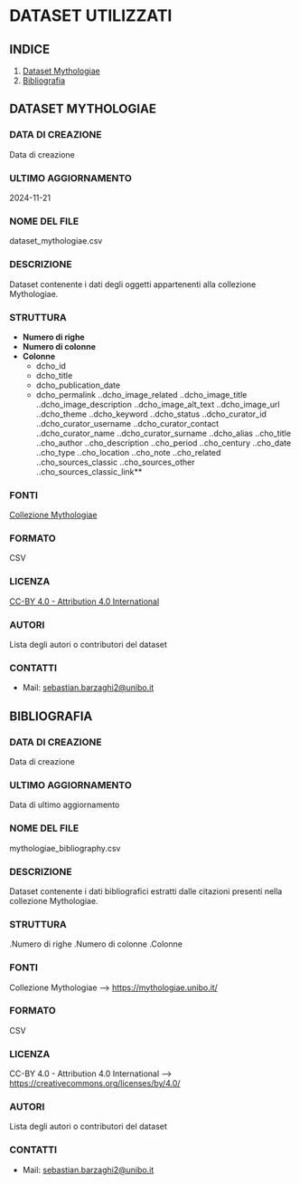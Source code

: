 # DATASET UTILIZZATI

## INDICE
1. [Dataset Mythologiae](#dataset-mythologiae)
2. [Bibliografia](#bibliografia)

## DATASET MYTHOLOGIAE

### DATA DI CREAZIONE
Data di creazione

### ULTIMO AGGIORNAMENTO
2024-11-21

### NOME DEL FILE
dataset_mythologiae.csv

### DESCRIZIONE
Dataset contenente i dati degli oggetti appartenenti alla collezione Mythologiae.

### STRUTTURA
* **Numero di righe**
* **Numero di colonne**
* **Colonne**
    * dcho_id	
    * dcho_title
    * dcho_publication_date	
    * dcho_permalink
..dcho_image_related
..dcho_image_title
..dcho_image_description
..dcho_image_alt_text
..dcho_image_url
..dcho_theme
..dcho_keyword
..dcho_status
..dcho_curator_id	
..dcho_curator_username
..dcho_curator_contact
..dcho_curator_name
..dcho_curator_surname
..dcho_alias
..cho_title
..cho_author
..cho_description
..cho_period
..cho_century
..cho_date
..cho_type
..cho_location
..cho_note
..cho_related
..cho_sources_classic
..cho_sources_other
..cho_sources_classic_link**

### FONTI
 [Collezione Mythologiae](https://mythologiae.unibo.it/)

### FORMATO
CSV

### LICENZA
[CC-BY 4.0 - Attribution 4.0 International](https://creativecommons.org/licenses/by/4.0/)

### AUTORI
Lista degli autori o contributori del dataset

### CONTATTI
- Mail: <sebastian.barzaghi2@unibo.it>

## BIBLIOGRAFIA

### DATA DI CREAZIONE
Data di creazione

### ULTIMO AGGIORNAMENTO
Data di ultimo aggiornamento

### NOME DEL FILE
mythologiae_bibliography.csv

### DESCRIZIONE
Dataset contenente i dati bibliografici estratti dalle citazioni presenti nella collezione Mythologiae.

### STRUTTURA
.Numero di righe
.Numero di colonne
.Colonne

### FONTI
Collezione Mythologiae --> https://mythologiae.unibo.it/

### FORMATO
CSV

### LICENZA
CC-BY 4.0 - Attribution 4.0 International --> https://creativecommons.org/licenses/by/4.0/

### AUTORI
Lista degli autori o contributori del dataset

### CONTATTI
- Mail: sebastian.barzaghi2@unibo.it
